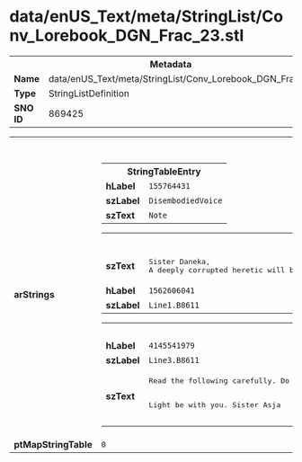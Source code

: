 <h1>data/enUS_Text/meta/StringList/Conv_Lorebook_DGN_Frac_23.stl</h1><table><tr><th colspan="100%">Metadata</th></tr><tr><td><b>Name</b></td><td>data/enUS_Text/meta/StringList/Conv_Lorebook_DGN_Frac_23.stl</td></tr><tr><td><b>Type</b></td><td>StringListDefinition</td></tr><tr><td><b>SNO ID</b></td><td>869425</td></tr></table>

<table><tr><th colspan="100%">Fields</th></tr><tr><td><b>arStrings</b></td><td><table><tr><th colspan="100%">StringTableEntry</th></tr><tr><td><b>hLabel</b></td><td><code>155764431</code></td></tr><tr><td><b>szLabel</b></td><td><code>DisembodiedVoice</code></td></tr><tr><td><b>szText</b></td><td><code>Note</code></td></tr></table>


<table><tr><th colspan="100%">StringTableEntry</th></tr><tr><td><b>szText</b></td><td><pre>Sister Daneka,
A deeply corrupted heretic will be joining your other wards on the morrow. A group of Knights Penitent will deliver him directly to you. You must comply with their every order.</pre></td></tr><tr><td><b>hLabel</b></td><td><code>1562606041</code></td></tr><tr><td><b>szLabel</b></td><td><code>Line1.B8611</code></td></tr></table>


<table><tr><th colspan="100%">StringTableEntry</th></tr><tr><td><b>hLabel</b></td><td><code>4145541979</code></td></tr><tr><td><b>szLabel</b></td><td><code>Line3.B8611</code></td></tr><tr><td><b>szText</b></td><td><pre>Read the following carefully. Do not approach the prisoner. Do not speak with him. Do not even listen to him. This is of the utmost importance. Lesser wardens have been deceived by his trickery. I’m sure you’ve heard the rumors. Let’s avoid another incident. 

Light be with you. 
Sister Asja</pre></td></tr></table>


</td></tr><tr><td><b>ptMapStringTable</b></td><td><code>0</code></td></tr></table>


